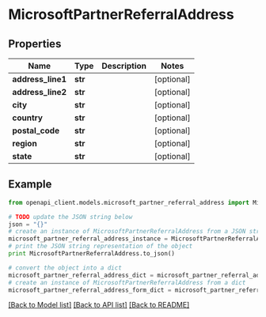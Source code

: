 # MicrosoftPartnerReferralAddress


## Properties
Name | Type | Description | Notes
------------ | ------------- | ------------- | -------------
**address_line1** | **str** |  | [optional] 
**address_line2** | **str** |  | [optional] 
**city** | **str** |  | [optional] 
**country** | **str** |  | [optional] 
**postal_code** | **str** |  | [optional] 
**region** | **str** |  | [optional] 
**state** | **str** |  | [optional] 

## Example

```python
from openapi_client.models.microsoft_partner_referral_address import MicrosoftPartnerReferralAddress

# TODO update the JSON string below
json = "{}"
# create an instance of MicrosoftPartnerReferralAddress from a JSON string
microsoft_partner_referral_address_instance = MicrosoftPartnerReferralAddress.from_json(json)
# print the JSON string representation of the object
print MicrosoftPartnerReferralAddress.to_json()

# convert the object into a dict
microsoft_partner_referral_address_dict = microsoft_partner_referral_address_instance.to_dict()
# create an instance of MicrosoftPartnerReferralAddress from a dict
microsoft_partner_referral_address_form_dict = microsoft_partner_referral_address.from_dict(microsoft_partner_referral_address_dict)
```
[[Back to Model list]](../README.md#documentation-for-models) [[Back to API list]](../README.md#documentation-for-api-endpoints) [[Back to README]](../README.md)


